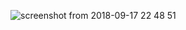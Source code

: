 ![screenshot from 2018-09-17 22 48 51](https://user-images.githubusercontent.com/34853850/45660042-73e13080-bacd-11e8-9ea8-a6d005cb49f1.png)
